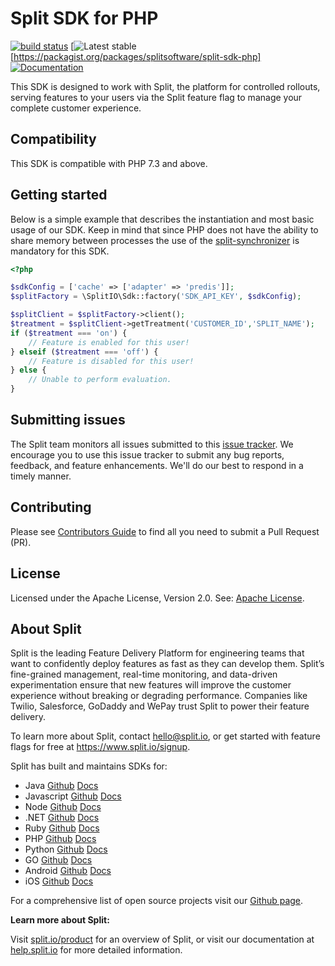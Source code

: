 # Split SDK for PHP

[![build status](https://github.com/splitio/php-client/actions/workflows/ci.yml/badge.svg)](https://github.com/splitio/php-client/actions)
[![Latest stable](https://img.shields.io/packagist/v/splitsoftware/split-sdk-php)[https://packagist.org/packages/splitsoftware/split-sdk-php]
[![Documentation](https://img.shields.io/badge/php_client-documentation-informational)](https://help.split.io/hc/en-us/articles/360020350372-PHP-SDK)

This SDK is designed to work with Split, the platform for controlled rollouts, serving features to your users via the Split feature flag to manage your complete customer experience.

## Compatibility
This SDK is compatible with PHP 7.3 and above.

## Getting started
Below is a simple example that describes the instantiation and most basic usage of our SDK.
Keep in mind that since PHP does not have the ability to share memory between processes the use of the [split-synchronizer](https://help.split.io/hc/en-us/articles/360019686092-Split-Synchronizer-Proxy) is mandatory for this SDK.

```php
<?php

$sdkConfig = ['cache' => ['adapter' => 'predis']];
$splitFactory = \SplitIO\Sdk::factory('SDK_API_KEY', $sdkConfig);

$splitClient = $splitFactory->client();
$treatment = $splitClient->getTreatment('CUSTOMER_ID','SPLIT_NAME');
if ($treatment === 'on') {
    // Feature is enabled for this user!
} elseif ($treatment === 'off') {
    // Feature is disabled for this user!
} else {
    // Unable to perform evaluation.
}
```

## Submitting issues
 
The Split team monitors all issues submitted to this [issue tracker](https://github.com/splitio/php-client/issues). We encourage you to use this issue tracker to submit any bug reports, feedback, and feature enhancements. We'll do our best to respond in a timely manner.

## Contributing
Please see [Contributors Guide](CONTRIBUTORS-GUIDE.md) to find all you need to submit a Pull Request (PR).

## License
Licensed under the Apache License, Version 2.0. See: [Apache License](http://www.apache.org/licenses/).

## About Split
 
Split is the leading Feature Delivery Platform for engineering teams that want to confidently deploy features as fast as they can develop them. Split’s fine-grained management, real-time monitoring, and data-driven experimentation ensure that new features will improve the customer experience without breaking or degrading performance. Companies like Twilio, Salesforce, GoDaddy and WePay trust Split to power their feature delivery.
 
To learn more about Split, contact hello@split.io, or get started with feature flags for free at https://www.split.io/signup.
 
Split has built and maintains SDKs for:
 
* Java [Github](https://github.com/splitio/java-client) [Docs](https://help.split.io/hc/en-us/articles/360020405151-Java-SDK)
* Javascript [Github](https://github.com/splitio/javascript-client) [Docs](https://help.split.io/hc/en-us/articles/360020448791-JavaScript-SDK)
* Node [Github](https://github.com/splitio/javascript-client) [Docs](https://help.split.io/hc/en-us/articles/360020564931-Node-js-SDK)
* .NET [Github](https://github.com/splitio/dotnet-client) [Docs](https://help.split.io/hc/en-us/articles/360020240172--NET-SDK)
* Ruby [Github](https://github.com/splitio/ruby-client) [Docs](https://help.split.io/hc/en-us/articles/360020673251-Ruby-SDK)
* PHP [Github](https://github.com/splitio/php-client) [Docs](https://help.split.io/hc/en-us/articles/360020350372-PHP-SDK)
* Python [Github](https://github.com/splitio/python-client) [Docs](https://help.split.io/hc/en-us/articles/360020359652-Python-SDK)
* GO [Github](https://github.com/splitio/go-client) [Docs](https://help.split.io/hc/en-us/articles/360020093652-Go-SDK)
* Android [Github](https://github.com/splitio/android-client) [Docs](https://help.split.io/hc/en-us/articles/360020343291-Android-SDK)
* iOS [Github](https://github.com/splitio/ios-client) [Docs](https://help.split.io/hc/en-us/articles/360020401491-iOS-SDK)
 
For a comprehensive list of open source projects visit our [Github page](https://github.com/splitio?utf8=%E2%9C%93&query=%20only%3Apublic%20).
 
**Learn more about Split:**
 
Visit [split.io/product](https://www.split.io/product) for an overview of Split, or visit our documentation at [help.split.io](http://help.split.io) for more detailed information.
